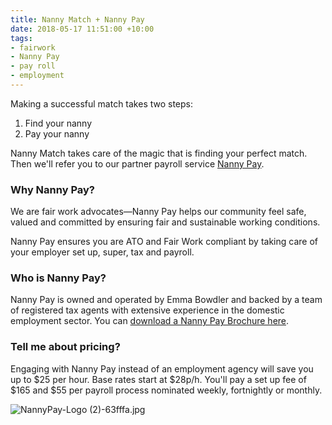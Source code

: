 ```yaml
---
title: Nanny Match + Nanny Pay
date: 2018-05-17 11:51:00 +10:00
tags:
- fairwork
- Nanny Pay
- pay roll
- employment
---
```


Making a successful match takes two steps:

1. Find your nanny
2. Pay your nanny 

Nanny Match takes care of the magic that is finding your perfect match. Then we'll refer you to our partner payroll service [Nanny Pay](https://www.singletouchpayrollaustralia.com.au/industry/nanny-pay-household-staff).

### Why Nanny Pay?
We are fair work advocates—Nanny Pay helps our community feel safe, valued and committed by ensuring fair and sustainable working conditions.  

Nanny Pay ensures you are ATO and Fair Work compliant by taking care of your employer set up, super, tax and payroll.

### Who is Nanny Pay?
Nanny Pay is owned and operated by Emma Bowdler and backed by a team of registered tax agents with extensive experience in the domestic employment sector. You can [download a Nanny Pay Brochure here](https://www.singletouchpayrollaustralia.com.au/industry/nanny-pay-household-staff).

### Tell me about pricing?  
Engaging with Nanny Pay instead of an employment agency will save you up to $25 per hour. Base rates start at $28p/h. You'll pay a set up fee of $165 and $55 per payroll process nominated weekly, fortnightly or monthly.

![NannyPay-Logo (2)-63fffa.jpg](/uploads/NannyPay-Logo%20(2)-63fffa.jpg)